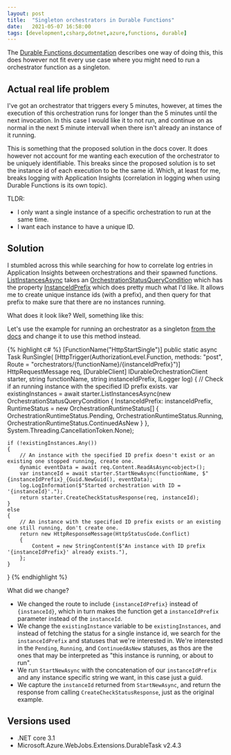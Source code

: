 ```yaml
---
layout: post
title:  "Singleton orchestrators in Durable Functions"
date:   2021-05-07 16:58:00
tags: [development,csharp,dotnet,azure,functions, durable]
---
```


The [Durable Functions documentation](https://docs.microsoft.com/en-us/azure/azure-functions/durable/durable-functions-singletons?tabs=csharp) describes one way of doing this, this does however not fit every use case where you might need to run a orchestrator function as a singleton.

## Actual real life problem
I've got an orchestrator that triggers every 5 minutes, however, at times the execution of this orchestration runs for longer than the 5 minutes until the next invocation. In this case I would like it to not run, and continue on as normal in the next 5 minute intervall when there isn't already an instance of it running.

This is something that the proposed solution in the docs cover. It does however not account for me wanting each execution of the orchestrator to be uniquely identifiable. This breaks since the proposed solution is to set the instance id of each execution to be the same id. Which, at least for me, breaks logging with Application Insights (correlation in logging when using Durable Functions is its own topic).

TLDR:
- I only want a single instance of a specific orchestration to run at the same time.
- I want each instance to have a unique ID.

## Solution
I stumbled across this while searching for how to correlate log entries in Application Insights between orchestrations and their spawned functions. [ListInstancesAsync](https://docs.microsoft.com/en-us/dotnet/api/microsoft.azure.webjobs.extensions.durabletask.idurableorchestrationclient.listinstancesasync?view=azure-dotnet) takes an [OrchestrationStatusQueryCondition](https://docs.microsoft.com/en-us/dotnet/api/microsoft.azure.webjobs.extensions.durabletask.orchestrationstatusquerycondition?view=azure-dotnet) which has the property [InstanceIdPrefix](https://docs.microsoft.com/en-us/dotnet/api/microsoft.azure.webjobs.extensions.durabletask.orchestrationstatusquerycondition.instanceidprefix?view=azure-dotnet#Microsoft_Azure_WebJobs_Extensions_DurableTask_OrchestrationStatusQueryCondition_InstanceIdPrefix) which does pretty much what I'd like. It allows me to create unique instance ids (with a prefix), and then query for that prefix to make sure that there are no instances running.

What does it look like? Well, something like this:

Let's use the example for running an orchestrator as a singleton [from the docs](https://docs.microsoft.com/en-us/azure/azure-functions/durable/durable-functions-singletons?tabs=csharp#singleton-example) and change it to use this method instead.


{% highlight c# %}
[FunctionName("HttpStartSingle")]
public static async Task<HttpResponseMessage> RunSingle(
    [HttpTrigger(AuthorizationLevel.Function, methods: "post", Route = "orchestrators/{functionName}/{instanceIdPrefix}")] HttpRequestMessage req,
    [DurableClient] IDurableOrchestrationClient starter,
    string functionName,
    string instanceIdPrefix,
    ILogger log)
{
    // Check if an running instance with the specified ID prefix exists.
    var existingInstances = await starter.ListInstancesAsync(new OrchestrationStatusQueryCondition
        {
            InstanceIdPrefix: instanceIdPrefix,
            RuntimeStatus = new OrchestrationRuntimeStatus[]
            {
                OrchestrationRuntimeStatus.Pending,
                OrchestrationRuntimeStatus.Running,
                OrchestrationRuntimeStatus.ContinuedAsNew
            }
        }, System.Threading.CancellationToken.None);

    if (!existingInstances.Any())
    {
        // An instance with the specified ID prefix doesn't exist or an existing one stopped running, create one.
        dynamic eventData = await req.Content.ReadAsAsync<object>();
        var instanceId = await starter.StartNewAsync(functionName, $"{instanceIdPrefix}_{Guid.NewGuid(), eventData);
        log.LogInformation($"Started orchestration with ID = '{instanceId}'.");
        return starter.CreateCheckStatusResponse(req, instanceId);
    }
    else
    {
        // An instance with the specified ID prefix exists or an existing one still running, don't create one.
        return new HttpResponseMessage(HttpStatusCode.Conflict)
        {
            Content = new StringContent($"An instance with ID prefix '{instanceIdPrefix}' already exists."),
        };
    }
}
{% endhighlight %}

What did we change?
- We changed the route to include `{instanceIdPrefix}` instead of `{instanceId}`, which in turn makes the function get a `instanceIdPrefix` parameter instead of the `instanceId`.
- We change the `existingInstance` variable to be `existingInstances`, and instead of fetching the status for a single instance id, we search for the `instanceIdPrefix` and statuses that we're interested in. We're interested in the `Pending`, `Running`, and `ContinuedAsNew` statuses, as thos are the ones that may be interpreted as "this instance is running, or about to run".
- We run `StartNewAsync` with the concatenation of our `instanceIdPrefix` and any instance specific string we want, in this case just a guid.
- We capture the `instanceId` returned from `StartNewAsync`, and return the response from calling `CreateCheckStatusResponse`, just as the original example.

## Versions used
- .NET core 3.1
- Microsoft.Azure.WebJobs.Extensions.DurableTask v2.4.3